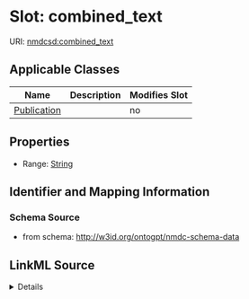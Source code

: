 

# Slot: combined_text

URI: [nmdcsd:combined_text](http://w3id.org/ontogpt/nmdc-schema-datacombined_text)



<!-- no inheritance hierarchy -->





## Applicable Classes

| Name | Description | Modifies Slot |
| --- | --- | --- |
| [Publication](Publication.md) |  |  no  |







## Properties

* Range: [String](String.md)





## Identifier and Mapping Information







### Schema Source


* from schema: http://w3id.org/ontogpt/nmdc-schema-data




## LinkML Source

<details>
```yaml
name: combined_text
from_schema: http://w3id.org/ontogpt/nmdc-schema-data
rank: 1000
alias: combined_text
owner: Publication
domain_of:
- Publication
range: string

```
</details>